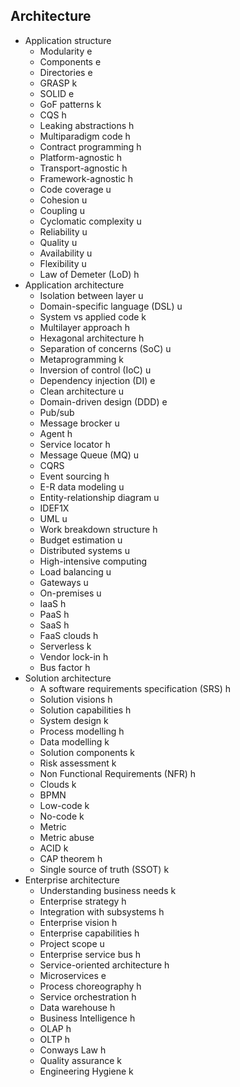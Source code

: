 ## Architecture

- Application structure
  - Modularity e
  - Components e
  - Directories e
  - GRASP k
  - SOLID e
  - GoF patterns k
  - CQS h
  - Leaking abstractions h
  - Multiparadigm code h
  - Contract programming h
  - Platform-agnostic h
  - Transport-agnostic h
  - Framework-agnostic h
  - Code coverage u
  - Cohesion u
  - Coupling u
  - Cyclomatic complexity u
  - Reliability u
  - Quality u
  - Availability u
  - Flexibility u 
  - Law of Demeter (LoD) h
- Application architecture
  - Isolation between layer u
  - Domain-specific language (DSL) u
  - System vs applied code k
  - Multilayer approach h
  - Hexagonal architecture h
  - Separation of concerns (SoC) u
  - Metaprogramming k
  - Inversion of control (IoC) u
  - Dependency injection (DI) e
  - Clean architecture u
  - Domain-driven design (DDD) e
  - Pub/sub
  - Message brocker u
  - Agent h
  - Service locator h
  - Message Queue (MQ) u
  - CQRS
  - Event sourcing h
  - E-R data modeling u
  - Entity-relationship diagram u
  - IDEF1X
  - UML u
  - Work breakdown structure h
  - Budget estimation u
  - Distributed systems u
  - High-intensive computing
  - Load balancing u
  - Gateways u
  - On-premises u
  - IaaS h
  - PaaS h
  - SaaS h
  - FaaS clouds h
  - Serverless k
  - Vendor lock-in h
  - Bus factor h
- Solution architecture
  - A software requirements specification (SRS) h
  - Solution visions h
  - Solution capabilities h
  - System design k
  - Process modelling h
  - Data modelling k
  - Solution components k
  - Risk assessment k
  - Non Functional Requirements (NFR) h
  - Clouds k
  - BPMN
  - Low-code k
  - No-code k
  - Metric
  - Metric abuse
  - ACID k
  - CAP theorem h
  - Single source of truth (SSOT) k
- Enterprise architecture
  - Understanding business needs k
  - Enterprise strategy h
  - Integration with subsystems h
  - Enterprise vision h
  - Enterprise capabilities h
  - Project scope u
  - Enterprise service bus h
  - Service-oriented architecture h
  - Microservices e
  - Process choreography h
  - Service orchestration h
  - Data warehouse h
  - Business Intelligence h
  - OLAP h
  - OLTP h
  - Conways Law h
  - Quality assurance k
  - Engineering Hygiene k
